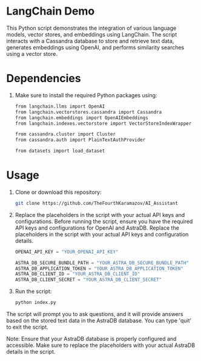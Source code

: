 # LangChain Demo

This Python script demonstrates the integration of various language models, vector stores, and embeddings using LangChain. The script interacts with a Cassandra database to store and retrieve text data, generates embeddings using OpenAI, and performs similarity searches using a vector store.


# Dependencies
1. Make sure to install the required Python packages using:

    ```bash 
    from langchain.llms import OpenAI
    from langchain.vectorstores.cassandra import Cassandra
    from langchain.embeddings import OpenAIEmbeddings
    from langchain.indexes.vectorstore import VectorStoreIndexWrapper

    from cassandra.cluster import Cluster
    from cassandra.auth import PlainTextAuthProvider

    from datasets import load_dataset
    ```
# Usage
1. Clone or download this repository:
    ```bash
    git clone https://github.com/TheFourthKaramazov/AI_Assistant
    ```

2. Replace the placeholders in the script with your actual API keys and configurations.
Before running the script, ensure you have the required API keys and configurations for OpenAI and AstraDB. Replace the placeholders in the script with your actual API keys and configuration details.

    ```python
    OPENAI_API_KEY = "YOUR_OPENAI_API_KEY"

    ASTRA_DB_SECURE_BUNDLE_PATH = "YOUR_ASTRA_DB_SECURE_BUNDLE_PATH"
    ASTRA_DB_APPLICATION_TOKEN = "YOUR_ASTRA_DB_APPLICATION_TOKEN"
    ASTRA_DB_CLIENT_ID = "YOUR_ASTRA_DB_CLIENT_ID"
    ASTRA_DB_CLIENT_SECRET = "YOUR_ASTRA_DB_CLIENT_SECRET"
    ```
3. Run the script:

    ```python
    python index.py
    ```
The script will prompt you to ask questions, and it will provide answers based on the stored text data in the AstraDB database. You can type 'quit' to exit the script.

Note: Ensure that your AstraDB database is properly configured and accessible. Make sure to replace the placeholders with your actual AstraDB details in the script.
